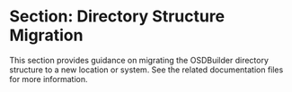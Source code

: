 # Section: Directory Structure Migration

This section provides guidance on migrating the OSDBuilder directory structure to a new location or system. See the related documentation files for more information.
